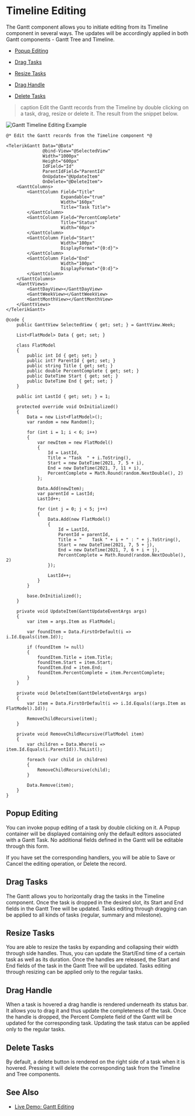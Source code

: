 
# Timeline Editing

The Gantt component allows you to initiate editing from its Timeline component in several ways. The updates will be accordingly applied in both Gantt components - Gantt Tree and Timeline.

* [Popup Editing](#popup-editing)

* [Drag Tasks](#drag-tasks)

* [Resize Tasks](#resize-tasks)

* [Drag Handle](#drag-handle)

* [Delete Tasks](#delete-tasks)

>caption Edit the Gantt records from the Timeline by double clicking on a task, drag, resize or delete it. The result from the snippet below.

![Gantt Timeline Editing Example](images/gantt-timeline-editing-example.gif)

````RAZOR
@* Edit the Gantt records from the Timeline component *@

<TelerikGantt Data="@Data"
              @bind-View="@SelectedView"
              Width="1000px"
              Height="600px"
              IdField="Id"
              ParentIdField="ParentId"
              OnUpdate="@UpdateItem"
              OnDelete="@DeleteItem">
    <GanttColumns>
        <GanttColumn Field="Title"
                     Expandable="true"
                     Width="160px"
                     Title="Task Title">
        </GanttColumn>
        <GanttColumn Field="PercentComplete"
                     Title="Status"
                     Width="60px">
        </GanttColumn>
        <GanttColumn Field="Start"
                     Width="100px"
                     DisplayFormat="{0:d}">
        </GanttColumn>
        <GanttColumn Field="End"
                     Width="100px"
                     DisplayFormat="{0:d}">
        </GanttColumn>
    </GanttColumns>
    <GanttViews>
        <GanttDayView></GanttDayView>
        <GanttWeekView></GanttWeekView>
        <GanttMonthView></GanttMonthView>
    </GanttViews>
</TelerikGantt>

@code {
    public GanttView SelectedView { get; set; } = GanttView.Week;

    List<FlatModel> Data { get; set; }

    class FlatModel
    {
        public int Id { get; set; }
        public int? ParentId { get; set; }
        public string Title { get; set; }
        public double PercentComplete { get; set; }
        public DateTime Start { get; set; }
        public DateTime End { get; set; }
    }

    public int LastId { get; set; } = 1;

    protected override void OnInitialized()
    {
        Data = new List<FlatModel>();
        var random = new Random();

        for (int i = 1; i < 6; i++)
        {
            var newItem = new FlatModel()
            {
                Id = LastId,
                Title = "Task  " + i.ToString(),
                Start = new DateTime(2021, 7, 5 + i),
                End = new DateTime(2021, 7, 11 + i),
                PercentComplete = Math.Round(random.NextDouble(), 2)
            };

            Data.Add(newItem);
            var parentId = LastId;
            LastId++;

            for (int j = 0; j < 5; j++)
            {
                Data.Add(new FlatModel()
                {
                    Id = LastId,
                    ParentId = parentId,
                    Title = "    Task " + i + " : " + j.ToString(),
                    Start = new DateTime(2021, 7, 5 + j),
                    End = new DateTime(2021, 7, 6 + i + j),
                    PercentComplete = Math.Round(random.NextDouble(), 2)
                });

                LastId++;
            }
        }

        base.OnInitialized();
    }

    private void UpdateItem(GanttUpdateEventArgs args)
    {
        var item = args.Item as FlatModel;

        var foundItem = Data.FirstOrDefault(i => i.Id.Equals(item.Id));

        if (foundItem != null)
        {
            foundItem.Title = item.Title;
            foundItem.Start = item.Start;
            foundItem.End = item.End;
            foundItem.PercentComplete = item.PercentComplete;
        }
    }

    private void DeleteItem(GanttDeleteEventArgs args)
    {
        var item = Data.FirstOrDefault(i => i.Id.Equals((args.Item as FlatModel).Id));

        RemoveChildRecursive(item);
    }

    private void RemoveChildRecursive(FlatModel item)
    {
        var children = Data.Where(i => item.Id.Equals(i.ParentId)).ToList();

        foreach (var child in children)
        {
            RemoveChildRecursive(child);
        }

        Data.Remove(item);
    }
}
````

## Popup Editing

You can invoke popup editing of a task by double clicking on it. A Popup container will be displayed containing only the default editors associated with a Gantt Task. No additional fields defined in the Gantt will be editable through this form.

If you have set the corresponding handlers, you will be able to Save or Cancel the editing operation, or Delete the record.

## Drag Tasks

The Gantt allows you to horizontally drag the tasks in the Timeline component. Once the task is dropped in the desired slot, its Start and End fields in the Gantt Tree will be updated. Tasks editing through dragging can be applied to all kinds of tasks (regular, summary and milestone).

## Resize Tasks

You are able to resize the tasks by expanding and collapsing their width through side handles. Thus, you can update the Start/End time of a certain task as well as its duration. Once the handles are released, the Start and End fields of the task in the Gantt Tree will be updated. Tasks editing through resizing can be applied only to the regular tasks.

## Drag Handle

When a task is hovered a drag handle is rendered underneath its status bar. It allows you to drag it and thus update the completeness of the task. Once the handle is dropped, the Percent Complete field of the Gantt will be updated for the corresponding task. Updating the task status can be applied only to the regular tasks.

## Delete Tasks

By default, a delete button is rendered on the right side of a task when it is hovered. Pressing it will delete the corresponding task from the Timeline and Tree components.

## See Also

* [Live Demo: Gantt Editing](https://demos.telerik.com/blazor-ui/gantt/editing-incell)